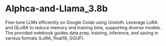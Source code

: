 # Alphca-and-Llama_3.8b
Fine-tune LLMs efficiently on Google Colab using Unsloth. Leverage LoRA and QLoRA to reduce memory and training time, supporting diverse models. The provided notebook guides data prep, training, inference, and saving in various formats (LoRA, float16, GGUF).
